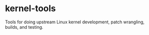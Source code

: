 # kernel-tools
Tools for doing upstream Linux kernel development, patch wrangling, builds, and testing.
